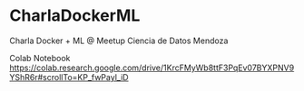 # CharlaDockerML
Charla Docker + ML @ Meetup Ciencia de Datos Mendoza

Colab Notebook https://colab.research.google.com/drive/1KrcFMyWb8ttF3PqEv07BYXPNV9YShR6r#scrollTo=KP_fwPayl_iD
